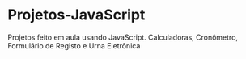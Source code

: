 # Projetos-JavaScript
Projetos feito em aula usando JavaScript.
Calculadoras, Cronômetro, Formulário de Registo e Urna Eletrônica
